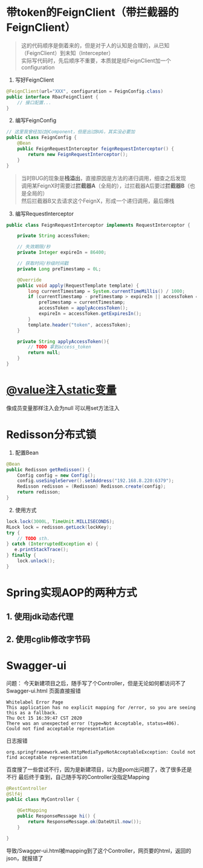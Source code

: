 # 带token的FeignClient（带拦截器的FeignClient）
> 这的代码顺序是倒着来的，但是对于人的认知是合理的，从已知（FeignClient）到未知（Intercepter）  
实际写代码时，先后顺序不重要，本质就是给FeignClient加一个configuration

1. 写好FeignClient
```java
@FeignClient(url="XXX", configuration = FeignConfig.class)
public interface RbacFeignClient {
    // 接口配置...
}
```

2. 编写FeignConfig
```java
// 这里我曾经加过@Component，但是出过BUG，其实没必要加
public class FeignConfig {
    @Bean
    public FeignRequestInterceptor feignRequestInterceptor() {
        return new FeignRequestInterceptor();
    }
}
```
> 当时BUG的现象是**栈溢出**，直接原因是方法的递归调用，细查之后发现  
调用某FeignX时需要过**拦截器A**（全局的），过拦截器A后要过**拦截器B**（也是全局的）  
然后拦截器B又去请求这个FeignX，形成一个递归调用，最后爆栈

3. 编写RequestInterceptor
```java
public class FeignRequestInterceptor implements RequestInterceptor {

    private String accessToken;

    // 失效期限/秒
    private Integer expireIn = 86400;

    // 获取时间/秒级时间戳
    private Long preTimestamp = 0L;

    @Override
    public void apply(RequestTemplate template) {
        long currentTimestamp = System.currentTimeMillis() / 1000;
        if (currentTimestamp - preTimestamp > expireIn || accessToken == null) {
            preTimestamp = currentTimestamp;
            accessToken = applyAccessToken();
            expireIn = accessToken.getExpiresIn();
        }
        template.header("token", accessToken);
    }

    private String applyAccessToken(){
        // TODO 拿到access_token
        return null;
    }
}
```

# [@value注入static变量](https://www.cnblogs.com/xiang--liu/p/11445318.html)
像成员变量那样注入会为null
可以用set方法注入

# Redisson分布式锁

1. 配置Bean

```java
@Bean
public Redisson getRedisson() {
    Config config = new Config();
    config.useSingleServer().setAddress("192.168.8.220:6379");
    Redisson redisson = (Redisson) Redisson.create(config);
    return redisson;
}
```

2. 使用方式

```java
lock.lock(3000L, TimeUnit.MILLISECONDS);
RLock lock = redisson.getLock(lockKey);
try {
    // TODO sth.
} catch (InterruptedException e) {
   e.printStackTrace();
} finally {
    lock.unlock();
}
```

# Spring实现AOP的两种方式
## 1. 使用jdk动态代理
## 2. 使用cglib修改字节码


# Swagger-ui
问题：
今天新建项目之后，随手写了个Controller，但是无论如何都访问不了Swagger-ui.html
页面直接报错
```log
Whitelabel Error Page
This application has no explicit mapping for /error, so you are seeing this as a fallback.
Thu Oct 15 16:39:47 CST 2020
There was an unexpected error (type=Not Acceptable, status=406).
Could not find acceptable representation
```
日志报错
```log
org.springframework.web.HttpMediaTypeNotAcceptableException: Could not find acceptable representation
```
百度搜了一些尝试不行，因为是新建项目，以为是pom出问题了，改了很多还是不行
最后终于查到，自己随手写的Controller没指定Mapping
```java
@RestController
@Slf4j
public class MyController {

    @GetMapping
    public ResponseMessage hi() {
        return ResponseMessage.ok(DateUtil.now());
    }

}
```
导致/Swagger-ui.html被mapping到了这个Controller，网页要的html，返回的json，就报错了
